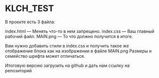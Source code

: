 # KLCH_TEST

В проекте есть 3 файла:

index.html — Менять что-то в нем запрещено.
index.css — Ваш главный рабочий файл.
MAIN.png — То что должно получится в итоге.

Вам нужно добавить стили в index.css и получить такое же отображение блока как на изображении в файле MAIN.png
Размеры и семейство шрифта может отличаться.

Итоговую версию загрузить на github и дать нам ссылку на репозиторий
